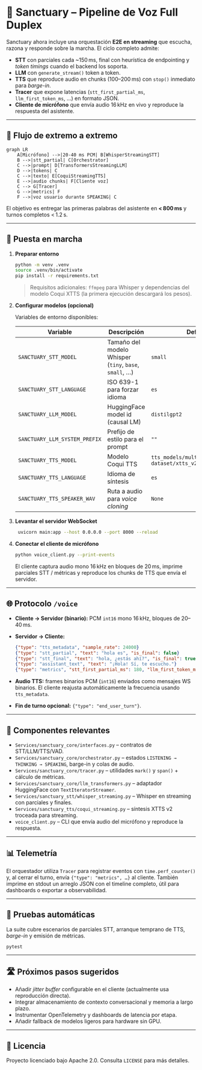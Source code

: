 # 🧠 Sanctuary – Pipeline de Voz Full Duplex

Sanctuary ahora incluye una orquestación **E2E en streaming** que escucha, razona y responde sobre la marcha. El ciclo completo admite:

- **STT** con parciales cada ~150 ms, final con heurística de endpointing y *token timings* cuando el backend los soporta.
- **LLM** con `generate_stream()` token a token.
- **TTS** que reproduce audio en chunks (100–200 ms) con `stop()` inmediato para *barge-in*.
- **Tracer** que expone latencias (`stt_first_partial_ms`, `llm_first_token_ms`, …) en formato JSON.
- **Cliente de micrófono** que envía audio 16 kHz en vivo y reproduce la respuesta del asistente.

---

## 🔁 Flujo de extremo a extremo

```mermaid
graph LR
    A[Micrófono] -->|20-40 ms PCM| B[WhisperStreamingSTT]
    B -->|stt_partial| C[Orchestrator]
    C -->|prompt| D[TransformersStreamingLLM]
    D -->|tokens| C
    C -->|texto| E[CoquiStreamingTTS]
    E -->|audio chunks| F[Cliente voz]
    C --> G[Tracer]
    G -->|metrics| F
    F -->|voz usuario durante SPEAKING| C
```

El objetivo es entregar las primeras palabras del asistente en **< 800 ms** y turnos completos < 1.2 s.

---

## 🚀 Puesta en marcha

1. **Preparar entorno**

   ```bash
   python -m venv .venv
   source .venv/bin/activate
   pip install -r requirements.txt
   ```

   > Requisitos adicionales: `ffmpeg` para Whisper y dependencias del modelo Coqui XTTS (la primera ejecución descargará los pesos).

2. **Configurar modelos (opcional)**

   Variables de entorno disponibles:

   | Variable | Descripción | Default |
   | --- | --- | --- |
   | `SANCTUARY_STT_MODEL` | Tamaño del modelo Whisper (`tiny`, `base`, `small`, …) | `small` |
   | `SANCTUARY_STT_LANGUAGE` | ISO 639-1 para forzar idioma | `es` |
   | `SANCTUARY_LLM_MODEL` | HuggingFace model id (causal LM) | `distilgpt2` |
   | `SANCTUARY_LLM_SYSTEM_PREFIX` | Prefijo de estilo para el prompt | `""` |
   | `SANCTUARY_TTS_MODEL` | Modelo Coqui TTS | `tts_models/multilingual/multi-dataset/xtts_v2` |
   | `SANCTUARY_TTS_LANGUAGE` | Idioma de síntesis | `es` |
   | `SANCTUARY_TTS_SPEAKER_WAV` | Ruta a audio para *voice cloning* | `None` |

3. **Levantar el servidor WebSocket**

   ```bash
    uvicorn main:app --host 0.0.0.0 --port 8000 --reload
   ```

4. **Conectar el cliente de micrófono**

   ```bash
   python voice_client.py --print-events
   ```

   El cliente captura audio mono 16 kHz en bloques de 20 ms, imprime parciales STT / métricas y reproduce los chunks de TTS que envía el servidor.

---

## 🌐 Protocolo `/voice`

- **Cliente → Servidor (binario):** PCM `int16` mono 16 kHz, bloques de 20–40 ms.
- **Servidor → Cliente:**

  ```json
  {"type": "tts_metadata", "sample_rate": 24000}
  {"type": "stt_partial", "text": "hola es", "is_final": false}
  {"type": "stt_final", "text": "hola, ¿estás ahí?", "is_final": true}
  {"type": "assistant_text", "text": "¡Hola! Sí, te escucho."}
  {"type": "metrics", "stt_first_partial_ms": 180, "llm_first_token_ms": 220, "tts_first_audio_ms": 140, "turn_total_ms": 980}
  ```

- **Audio TTS:** frames binarios PCM (`int16`) enviados como mensajes WS binarios. El cliente reajusta automáticamente la frecuencia usando `tts_metadata`.
- **Fin de turno opcional:** `{"type": "end_user_turn"}`.

---

## 🧩 Componentes relevantes

- `Services/sanctuary_core/interfaces.py` – contratos de STT/LLM/TTS/VAD.
- `Services/sanctuary_core/orchestrator.py` – estados `LISTENING → THINKING → SPEAKING`, barge-in y colas de audio.
- `Services/sanctuary_core/tracer.py` – utilidades `mark()` y `span()` + cálculo de métricas.
- `Services/sanctuary_core/llm_transformers.py` – adaptador HuggingFace con `TextIteratorStreamer`.
- `Services/sanctuary_stt/whisper_streaming.py` – Whisper en streaming con parciales y finales.
- `Services/sanctuary_tts/coqui_streaming.py` – síntesis XTTS v2 troceada para streaming.
- `voice_client.py` – CLI que envía audio del micrófono y reproduce la respuesta.

---

## 📊 Telemetría

El orquestador utiliza `Tracer` para registrar eventos con `time.perf_counter()` y, al cerrar el turno, envía `{"type": "metrics", …}` al cliente. También imprime en stdout un arreglo JSON con el timeline completo, útil para dashboards o exportar a observabilidad.

---

## 🧪 Pruebas automáticas

La suite cubre escenarios de parciales STT, arranque temprano de TTS, *barge-in* y emisión de métricas.

```bash
pytest
```

---

## 🛣️ Próximos pasos sugeridos

- Añadir *jitter buffer* configurable en el cliente (actualmente usa reproducción directa).
- Integrar almacenamiento de contexto conversacional y memoria a largo plazo.
- Instrumentar OpenTelemetry y dashboards de latencia por etapa.
- Añadir fallback de modelos ligeros para hardware sin GPU.

---

## 📄 Licencia

Proyecto licenciado bajo Apache 2.0. Consulta `LICENSE` para más detalles.
